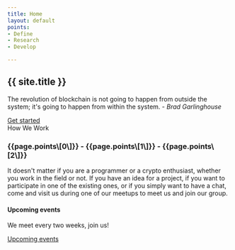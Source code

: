 ```yaml
---
title: Home
layout: default
points:
- Define
- Research
- Develop

---
```

<!-- Start banner Section -->
<section class="parallax screen-height" data-overlay-dark="5" data-background="assets/img/slider/background.png">
<div class="absolute-middle-center z-index-1 width-100">
<div class="container">
<div class="row">
<div class="col-md-12">
<div class="text-center center-col width-80 xs-width-100">
<h1 class="text-white font-size50 md-font-size42 sm-font-size28 font-weight-700">{{ site.title }}</h1>
<p class="text-white width-80 xs-width-100 center-col font-size16 line-height-30 xs-font-size14 xs-line-height-26">
The revolution of blockchain is not going to happen from outside the system; it's going to happen from within the system.
- <i>Brad Garlinghouse</i></p>
<a class="butn medium theme font-size22 font-weight-650" href="https://zbrd.org/guides/2019/02/27/Setup-ZBD-Collaboration-environment.html"><span>Get started</span></a>
</div>
</div>
</div>
</div>
</div>
</section>
<!-- end banner Section -->

<!-- start we work section -->
<section class="bg-very-light-gray">
<div class="container">
<div class="section-heading"><span>How We Work</span>
<h3>{{page.points\[0\]}} - {{page.points\[1\]}} - {{page.points\[2\]}}</h3>
<p class="width-55 sm-width-75 xs-width-95">
It doesn't matter if you are a programmer or a crypto enthusiast, whether you work in the field or not. If you have an idea for a project, if you want to participate in one of the existing ones, or if you simply want to have a chat, come and visit us during one of our meetups to meet us and join our group.
</p>
</div>
</div>

<!-- end we work section -->

<!-- start feature section -->

<section class="bg-very-light-gray">
<div class="container">
<div class="section-heading"><h4>Upcoming events</h4>
<p class="width-55 sm-width-75 xs-width-95">
We meet every two weeks, join us!
</p>
<a class="butn medium theme" href="https://www.meetup.com/zurichblockchainrnd/events/"><span>Upcoming events</span></a>
</div>
</div>

<!-- end feature section -->

